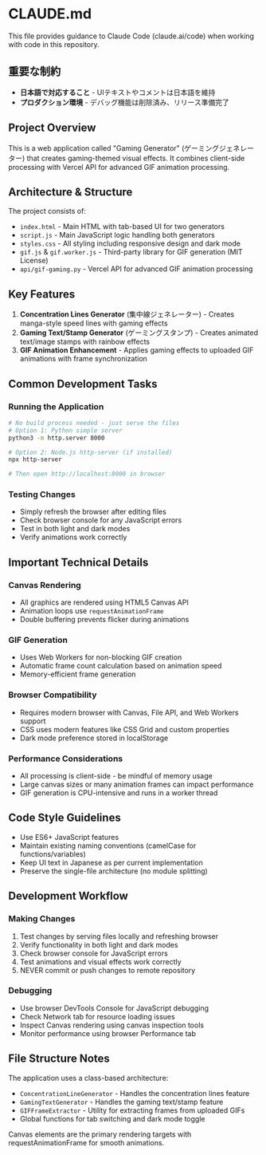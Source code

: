 # CLAUDE.md

This file provides guidance to Claude Code (claude.ai/code) when working with code in this repository.

## 重要な制約

- **日本語で対応すること** - UIテキストやコメントは日本語を維持
- **プロダクション環境** - デバッグ機能は削除済み、リリース準備完了

## Project Overview

This is a web application called "Gaming Generator" (ゲーミングジェネレーター) that creates gaming-themed visual effects. It combines client-side processing with Vercel API for advanced GIF animation processing.

## Architecture & Structure

The project consists of:
- `index.html` - Main HTML with tab-based UI for two generators
- `script.js` - Main JavaScript logic handling both generators
- `styles.css` - All styling including responsive design and dark mode
- `gif.js` & `gif.worker.js` - Third-party library for GIF generation (MIT License)
- `api/gif-gaming.py` - Vercel API for advanced GIF animation processing

## Key Features

1. **Concentration Lines Generator** (集中線ジェネレーター) - Creates manga-style speed lines with gaming effects
2. **Gaming Text/Stamp Generator** (ゲーミングスタンプ) - Creates animated text/image stamps with rainbow effects
3. **GIF Animation Enhancement** - Applies gaming effects to uploaded GIF animations with frame synchronization

## Common Development Tasks

### Running the Application
```bash
# No build process needed - just serve the files
# Option 1: Python simple server
python3 -m http.server 8000

# Option 2: Node.js http-server (if installed)
npx http-server

# Then open http://localhost:8000 in browser
```

### Testing Changes
- Simply refresh the browser after editing files
- Check browser console for any JavaScript errors
- Test in both light and dark modes
- Verify animations work correctly

## Important Technical Details

### Canvas Rendering
- All graphics are rendered using HTML5 Canvas API
- Animation loops use `requestAnimationFrame`
- Double buffering prevents flicker during animations

### GIF Generation
- Uses Web Workers for non-blocking GIF creation
- Automatic frame count calculation based on animation speed
- Memory-efficient frame generation

### Browser Compatibility
- Requires modern browser with Canvas, File API, and Web Workers support
- CSS uses modern features like CSS Grid and custom properties
- Dark mode preference stored in localStorage

### Performance Considerations
- All processing is client-side - be mindful of memory usage
- Large canvas sizes or many animation frames can impact performance
- GIF generation is CPU-intensive and runs in a worker thread

## Code Style Guidelines

- Use ES6+ JavaScript features
- Maintain existing naming conventions (camelCase for functions/variables)
- Keep UI text in Japanese as per current implementation
- Preserve the single-file architecture (no module splitting)

## Development Workflow

### Making Changes
1. Test changes by serving files locally and refreshing browser
2. Verify functionality in both light and dark modes
3. Check browser console for JavaScript errors
4. Test animations and visual effects work correctly
5. NEVER commit or push changes to remote repository

### Debugging
- Use browser DevTools Console for JavaScript debugging
- Check Network tab for resource loading issues
- Inspect Canvas rendering using canvas inspection tools
- Monitor performance using browser Performance tab

## File Structure Notes

The application uses a class-based architecture:
- `ConcentrationLineGenerator` - Handles the concentration lines feature
- `GamingTextGenerator` - Handles the gaming text/stamp feature
- `GIFFrameExtractor` - Utility for extracting frames from uploaded GIFs
- Global functions for tab switching and dark mode toggle

Canvas elements are the primary rendering targets with requestAnimationFrame for smooth animations.